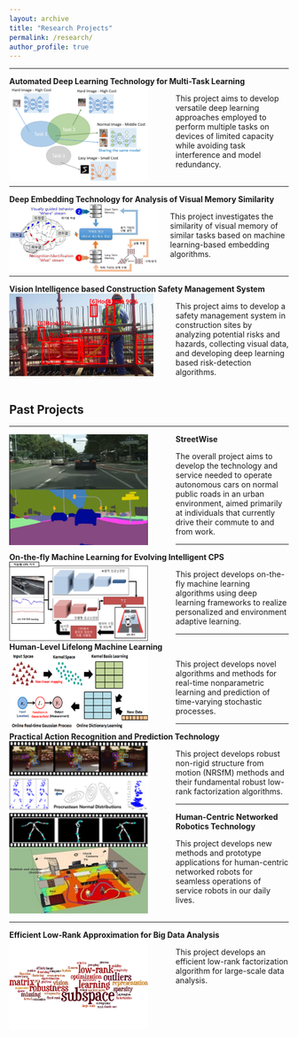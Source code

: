 ```yaml
---
layout: archive
title: "Research Projects"
permalink: /research/
author_profile: true
---
```


-----
**Automated Deep Learning Technology for Multi-Task Learning** 
<img src='/images/ADM.png' width="250" align="left" style="margin-right:50px">      
   
   This project aims to develop versatile deep learning approaches 
   employed to perform multiple tasks on devices of limited capacity 
   while avoiding task interference and model redundancy.<br><br>

-----
**Deep Embedding Technology for Analysis of Visual Memory Similarity** 
<img src='/images/etri.PNG' width="270" align="left" style="margin-right:20px">    

   This project investigates the similarity of visual memory of similar tasks 
   based on machine learning-based embedding algorithms. <br><br>

-----
**Vision Intelligence based Construction Safety Management System** 
<img src='/images/brl.PNG' width="260" align="left" style="margin-right:40px">      
   
   This project aims to develop a safety management system 
   in construction sites by analyzing potential risks and hazards, collecting visual data, 
   and developing deep learning based risk-detection algorithms.<br><br>

   
## Past Projects
   
-----
**StreetWise**
<img src='/images/streetwise3.png' width="250" align="left" style="margin-right:50px">    
   
   The overall project aims to develop the technology and service needed to operate
   autonomous cars on normal public roads in an urban environment, aimed primarily
   at individuals that currently drive their commute to and from work.
  
-----
**On-the-fly Machine Learning for Evolving Intelligent CPS**
<img src='/images/otfml.png' width="250" align="left" style="margin-right:50px">       
   
   This project develops on-the-fly machine learning algorithms using deep learning
   frameworks to realize personalized and environment adaptive learning.
  
-----  
**Human-Level Lifelong Machine Learning** 
<img src='/images/ml2.png' width="250" align="left" style="margin-right:50px">      
   
   This project develops novel algorithms and methods for real-time nonparametric
   learning and prediction of time-varying stochastic processes.
   
-----   
**Practical Action Recognition and Prediction Technology** 
<img src='/images/nrsfm.png' width="250" align="left" style="margin-right:50px">        
   
   This project develops robust non-rigid structure from motion (NRSfM) methods and
   their fundamental robust low-rank factorization algorithms.
   
-----   
**Human-Centric Networked Robotics Technology** 
<img src='/images/human_centric.jpeg' width="250" height="120" align="left" style="margin-right:50px">     
   
   This project develops new methods and prototype applications for human-centric
   networked robots for seamless operations of service robots in our daily lives.<br><br>
    
-----   
**Efficient Low-Rank Approximation for Big Data Analysis** 
<img src='/images/bigdata.png' width="250" align="left" style="margin-right:50px">        
   
   This project develops an efficient low-rank factorization algorithm for large-scale
   data analysis.
  


